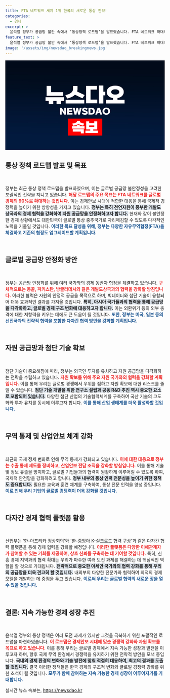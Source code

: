 ```yaml
---
title: FTA 네트워크 세계 1위 한국의 새로운 통상 전략!
categories:
  - 경제
excerpt: >
  윤석열 정부가 공급망 불안 속에서 ‘통상정책 로드맵’을 발표했습니다. FTA 네트워크 확대와 ‘글로벌 사우스’와의 협력을 통해 경제안보 시대를 선도한다는 목표로, 세계 1위 FTA 허브국가를 지향합니다.
feature_text: >
  윤석열 정부가 공급망 불안 속에서 ‘통상정책 로드맵’을 발표했습니다. FTA 네트워크 확대와 ‘글로벌 사우스’와의 협력을 통해 경제안보 시대를 선도한다는 목표로, 세계 1위 FTA 허브국가를 지향합니다.
image: '/assets/img/newsdao_breakingnews.jpg'
---
```


<p><img src="/assets/img/newsdao_breakingnews.jpg" alt="koreaapp 속보" /></p>

<h2 data-ke-size="size26">통상 정책 로드맵 발표 및 목표</h2>

<p data-ke-size="size16">&nbsp;</p>

<p>정부는 최근 통상 정책 로드맵을 발표하였으며, 이는 글로벌 공급망 불안정성을 고려한 포괄적인 전략을 지니고 있습니다. <b><span style="color: #ee2323;">해당 로드맵의 주요 목표는 FTA 네트워크를 글로벌 경제의 90%로 확대하는 것입니다.</span></b> 이는 경제안보 시대에 적합한 대응을 통해 국제적 경쟁력을 높이기 위한 방향성을 가지고 있습니다. <b><span style="background-color: #21538527;">정부는 특히 천연자원이 풍부한 개발도상국과의 경제 협력을 강화하여 자원 공급망을 안정화하고자 합니다.</span></b> 현재와 같이 불안정한 경제 상황에서도 대한민국이 글로벌 통상 중추국가로 자리매김할 수 있도록 다각적인 노력을 기울일 것입니다. <b><span style="color: #1a5490;">이러한 목표 달성을 위해, 정부는 다양한 자유무역협정(FTA)을 체결하고 기존의 협정도 업그레이드할 계획입니다.</span></b></p>

<p data-ke-size="size16">&nbsp;</p>

<h2 data-ke-size="size26">글로벌 공급망 안정화 방안</h2>

<p data-ke-size="size16">&nbsp;</p>

<p>정부는 공급망 안정화를 위해 여러 국가와의 경제 동반자 협정을 체결하고 있습니다. <b><span style="color: #ee2323;">구체적으로는 몽골, 파키스탄, 방글라데시와 같은 개발도상국과의 협력을 강화할 방침입니다.</span></b> 이러한 협력은 자원의 안정적 공급을 목적으로 하며, 빅데이터와 첨단 기술이 융합되어 더욱 효과적인 결과를 가져올 것입니다. <b><span style="background-color: #21538527;">특히, 아시아 국가들과의 협력을 통해 공급망을 다각화하고, 글로벌 경제 구조 변화에 대응하고자 합니다.</span></b> 이는 외환위기 등의 외부 충격에 대한 저항력을 키우는 데에도 큰 도움이 될 것입니다. <b><span style="color: #1a5490;">또한, 정부는 미국, 일본 등의 선진국과의 전략적 협력을 포함한 다자간 협력 방안을 강화할 계획입니다.</span></b></p>

<p data-ke-size="size16">&nbsp;</p>

<h2 data-ke-size="size26">자원 공급망과 첨단 기술 확보</h2>

<p data-ke-size="size16">&nbsp;</p>

<p>첨단 기술이 중요해짐에 따라, 정부는 외국인 투자를 유치하고 자원 공급망을 다각화하는 전략을 수립하고 있습니다. <b><span style="color: #ee2323;">자원 확보를 위해 주요 자원 국가와의 협력을 강화할 계획입니다.</span></b> 이를 통해 우리는 글로벌 경쟁에서 우위를 점하고 자원 확보에 대한 리스크를 줄일 수 있습니다. <b><span style="background-color: #21538527;">첨단 기술 개발을 위한 연구소 설립과 공동 R&amp;D 추진 역시 중요한 요소로 포함되어 있습니다.</span></b> 다양한 첨단 산업의 기술협력체계를 구축하여 국산 기술의 고도화와 투자 유치를 동시에 이루고자 합니다. <b><span style="color: #1a5490;">이를 통해 산업 생태계를 더욱 활성화할 것입니다.</span></b></p>

<p data-ke-size="size16">&nbsp;</p>

<h2 data-ke-size="size26">무역 통제 및 산업안보 체계 강화</h2>

<p data-ke-size="size16">&nbsp;</p>

<p>최근의 국제 정세 변화로 인해 무역 통제가 강화되고 있습니다. <b><span style="color: #ee2323;">이에 대한 대응으로 정부는 수출 통제 제도를 정비하고, 산업안보 전담 조직을 강화할 방침입니다.</span></b> 이를 통해 기술 및 정보 유출을 방지하고, 글로벌 기업들과의 협력이 원활하게 이루어질 수 있도록 하여, 국제적 안전망을 강화하려고 합니다. <b><span style="background-color: #21538527;">정부 내부의 통상 인력 전문성을 높이기 위한 정책도 중요합니다.</span></b> 필요한 교육과 훈련 체계를 구축하여, 통상 전문 인력을 양성 중입니다. <b><span style="color: #1a5490;">이로 인해 우리 기업의 글로벌 경쟁력이 더욱 강화될 것입니다.</span></b></p>

<p data-ke-size="size16">&nbsp;</p>

<h2 data-ke-size="size26">다자간 경제 협력 플랫폼 활용</h2>

<p data-ke-size="size16">&nbsp;</p>

<p>산업부는 ‘한-아프리카 정상회의’와 '한-중앙아 K-실크로드 협력 구상'과 같은 다자간 협력 플랫폼을 통해 경제 협력을 강화할 예정입니다. <b><span style="color: #ee2323;">이러한 플랫폼은 다양한 이해관계자가 참여할 수 있는 기회를 제공하여, 상호 신뢰를 구축하는 데 기여할 것입니다.</span></b> 특히, 신흥 경제 지역과의 협력 확대는 우리가 마주한 여러 도전 과제를 해결하는 데 핵심적인 역할을 할 것으로 기대됩니다. <b><span style="background-color: #21538527;">전략적으로 중요한 아세안 국가와의 협력 강화를 통해 우리의 공급망을 더욱 견고히 할 것입니다.</span></b> 내외부의 다양한 전문가와 협력하여 최적의 경제 모델을 개발하는 데 중점을 두고 있습니다. <b><span style="color: #1a5490;">이로써 우리는 글로벌 협력의 새로운 장을 열 수 있을 것입니다.</span></b></p>

<p data-ke-size="size16">&nbsp;</p>

<h2 data-ke-size="size26">결론: 지속 가능한 경제 성장 추진</h2>

<p data-ke-size="size16">&nbsp;</p>

<p>윤석열 정부의 통상 정책은 여러 도전 과제가 있지만 그것을 극복하기 위한 포괄적인 로드맵을 마련하였습니다. <b><span style="color: #ee2323;">이 로드맵은 경제안보 시대에 맞춘 경쟁력 강화와 자원 확보를 목표로 하고 있습니다.</span></b> 이를 통해 우리는 글로벌 경제에서 지속 가능한 성장과 발전을 이루고자 하며, 향후 국제 무역 환경에서 경쟁력을 유지하기 위한 전략적 방안을 모색 중입니다. <b><span style="background-color: #21538527;">국내외 경제 환경의 변화와 기술 발전에 맞춰 적절히 대응하여, 최고의 결과를 도출할 것입니다.</span></b> 결국 이러한 정책들은 한국 경제의 구조적 변화와 글로벌 경쟁력 강화를 위한 초석이 될 것입니다. <b><span style="color: #1a5490;">모두가 함께 참여하는 지속 가능한 경제 성장이 이루어지기를 기대합니다.</span></b></p>
실시간 뉴스 속보는, <a href="https://newsdao.kr" rel="dofollow">https://newsdao.kr</a>


